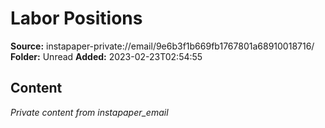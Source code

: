 # Labor Positions

**Source:** instapaper-private://email/9e6b3f1b669fb1767801a68910018716/
**Folder:** Unread
**Added:** 2023-02-23T02:54:55




## Content
*Private content from instapaper_email*

